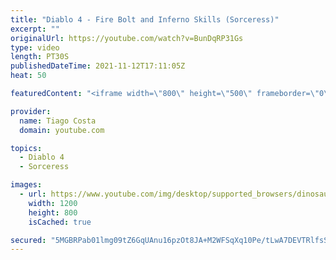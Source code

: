 ```yaml
---
title: "Diablo 4 - Fire Bolt and Inferno Skills (Sorceress)"
excerpt: ""
originalUrl: https://youtube.com/watch?v=BunDqRP31Gs
type: video
length: PT30S
publishedDateTime: 2021-11-12T17:11:05Z
heat: 50

featuredContent: "<iframe width=\"800\" height=\"500\" frameborder=\"0\" src=\"https://www.youtube.com/embed/BunDqRP31Gs\" allow=\"accelerometer; autoplay; encrypted-media; gyroscope; picture-in-picture\" allowfullscreen></iframe>"

provider:
  name: Tiago Costa
  domain: youtube.com

topics:
  - Diablo 4
  - Sorceress

images:
  - url: https://www.youtube.com/img/desktop/supported_browsers/dinosaur.png
    width: 1200
    height: 800
    isCached: true

secured: "5MGBRPab01lmg09tZ6GqUAnu16pzOt8JA+M2WFSqXq10Pe/tLwA7DEVTRlfsS0f4wXVU4s7Q9oczKIaNyWFMEKX5EQL41e9Y0YqsfEfaMVRzEMXsRCEQ7WxTyKDwOcFFnIB7qeCW1q810JueweZqj1QE7jUT6iw5/WxUk3kCOJ/Uo7A6Iu8mPWBBc56M3w2yoYW66ddmvexKFtSmu0gWDgLH6e7+gRONg0/qy3+pnVCharV2pzf11iwQKYNhB8lQYkpJaCWTE+0a+TmnTp8cSatkvqQtKkKHaxUtpNi1RFrytbNuIT9Bm19UsVCrDkThr/w2dUplY+ofk/dSg/ZD1W8lgSJyhA5SY/B5tqD1Wu11Fo+jbLCkE7Swgl0nmTgvTd+kflNRfe5oXOGPL/6nQVSBY4EfCHtuO9zjd5mo10s=;6uJbOXUvqZIp7WyVuJAwyg=="
---
```


